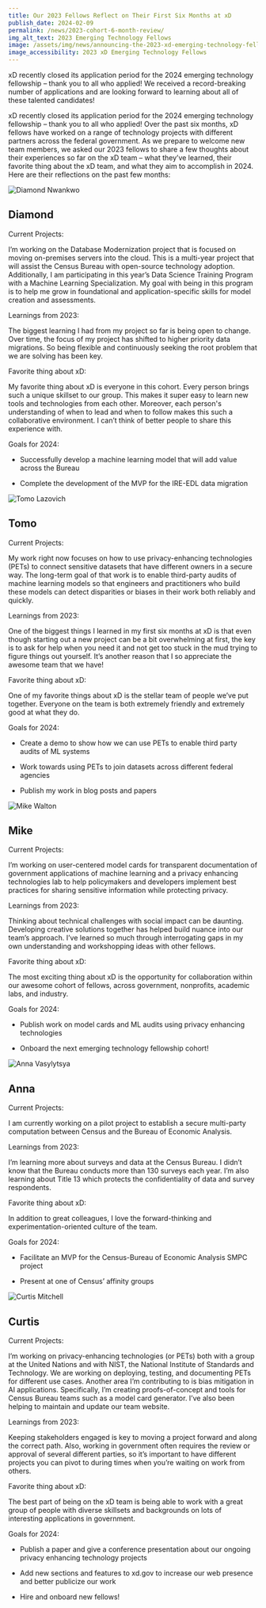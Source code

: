 ```yaml
---
title: Our 2023 Fellows Reflect on Their First Six Months at xD
publish_date: 2024-02-09
permalink: /news/2023-cohort-6-month-review/
img_alt_text: 2023 Emerging Technology Fellows
image: /assets/img/news/announcing-the-2023-xd-emerging-technology-fellows.jpg
image_accessibility: 2023 xD Emerging Technology Fellows
---
```

<p>
  xD recently closed its application period for the 2024 emerging technology fellowship – thank you to all who applied! We received a record-breaking number of applications and are looking forward to learning about all of these talented candidates!
</p>

<p>
  xD recently closed its application period for the 2024 emerging technology fellowship – thank you to all who applied! Over the past six months, xD fellows have worked on a range of technology projects with different partners across the federal government. As we prepare to welcome new team members, we asked our 2023 fellows to share a few thoughts about their experiences so far on the xD team – what they’ve learned, their favorite thing about the xD team, and what they aim to accomplish in 2024.  Here are their reflections on the past few months:
</p>

<div class="news-fellow">
  <img class="profile-img" src="{{ site.baseurl }}/assets/img/news/diamond-nwankwo-2.jpg" alt="Diamond Nwankwo">
  <h2>Diamond</h2>
  <div>
    <span class="title">Current Projects:</span>
    <p>I’m working on the Database Modernization project that is focused on moving on-premises servers into the cloud. This is a multi-year project that will assist the Census Bureau with open-source technology adoption. Additionally, I am participating in this year’s Data Science Training Program with a Machine Learning Specialization. My goal with being in this program is to help me grow in foundational and application-specific skills for model creation and assessments.</p>
  </div>
  <div>
    <span class="title">Learnings from 2023:</span>
    <p>The biggest learning I had from my project so far is being open to change. Over time, the focus of my project has shifted to higher priority data migrations. So being flexible and continuously seeking the root problem that we are solving has been key. </p>
  </div>
  <div>
    <span class="title">Favorite thing about xD:</span>
    <p>My favorite thing about xD is everyone in this cohort. Every person brings such a unique skillset to our group. This makes it super easy to learn new tools and technologies from each other. Moreover, each person's understanding of when to lead and when to follow makes this such a collaborative environment. I can’t think of better people to share this experience with. </p>
  </div>
  <div>
    <span class="title">Goals for 2024:</span>
    <ul class="usa-list">
      <li><p>Successfully develop a machine learning model that will add value across the Bureau</p></li>
      <li><p>Complete the development of the MVP for the IRE-EDL data migration</p></li>
    </ul>
  </div>
</div>

<div class="news-fellow">
  <img class="profile-img" src="{{ site.baseurl }}/assets/img/news/tomo-lazovich-2.jpg" alt="Tomo Lazovich">
  <h2>Tomo</h2>
  <div>
    <span class="title">Current Projects:</span>
    <p>My work right now focuses on how to use privacy-enhancing technologies (PETs) to connect sensitive datasets that have different owners in a secure way. The long-term goal of that work is to enable third-party audits of machine learning models so that engineers and practitioners who build these models can detect disparities or biases in their work both reliably and quickly.</p>
  </div>
  <div>
    <span class="title">Learnings from 2023:</span>
    <p>One of the biggest things I learned in my first six months at xD is that even though starting out a new project can be a bit overwhelming at first, the key is to ask for help when you need it and not get too stuck in the mud trying to figure things out yourself. It’s another reason that I so appreciate the awesome team that we have! </p>
  </div>
  <div>
    <span class="title">Favorite thing about xD:</span>
    <p>One of my favorite things about xD is the stellar team of people we’ve put together. Everyone on the team is both extremely friendly and extremely good at what they do.</p>
  </div>
  <div>
    <span class="title">Goals for 2024:</span>
    <ul class="usa-list">
      <li><p>Create a demo to show how we can use PETs to enable third party audits of ML systems</p></li>
      <li><p>Work towards using PETs to join datasets across different federal agencies</p></li>
      <li><p>Publish my work in blog posts and papers</p></li>
    </ul>
  </div>
</div>

<div class="news-fellow">
  <img class="profile-img" src="{{ site.baseurl }}/assets/img/news/mike-walton-2.jpg" alt="Mike Walton">
  <h2>Mike</h2>
  <div>
    <span class="title">Current Projects:</span>
    <p>I’m working on user-centered model cards for transparent documentation of government applications of machine learning and a privacy enhancing technologies lab to help policymakers and developers implement best practices for sharing sensitive information while protecting privacy. </p>
  </div>
  <div>
    <span class="title">Learnings from 2023:</span>
    <p>Thinking about technical challenges with social impact can be daunting. Developing creative solutions together has helped build nuance into our team’s approach. I’ve learned so much through interrogating gaps in my own understanding and workshopping ideas with other fellows.</p>
  </div>
  <div>
    <span class="title">Favorite thing about xD:</span>
    <p>The most exciting thing about xD is the opportunity for collaboration within our awesome cohort of fellows, across government, nonprofits, academic labs, and industry.</p>
  </div>
  <div>
    <span class="title">Goals for 2024:</span>
    <ul class="usa-list">
      <li><p>Publish work on model cards and ML audits using privacy enhancing technologies</p></li>
      <li><p>Onboard the next emerging technology fellowship cohort! </p></li>
    </ul>
  </div>
</div>

<div class="news-fellow">
  <img class="profile-img" src="{{ site.baseurl }}/assets/img/news/anna-vasylytsya-2.jpg" alt="Anna Vasylytsya">
  <h2>Anna</h2>
  <div>
    <span class="title">Current Projects:</span>
    <p>I am currently working on a pilot project to establish a secure multi-party computation between Census and the Bureau of Economic Analysis. </p>
  </div>
  <div>
    <span class="title">Learnings from 2023:</span>
    <p>I’m learning more about surveys and data at the Census Bureau. I didn’t know that the Bureau conducts more than 130 surveys each year. I’m also learning about Title 13 which protects the confidentiality of data and survey respondents.</p>
  </div>
  <div>
    <span class="title">Favorite thing about xD:</span>
    <p>In addition to great colleagues, I love the forward-thinking and experimentation-oriented culture of the team. </p>
  </div>
  <div>
    <span class="title">Goals for 2024:</span>
    <ul class="usa-list">
      <li><p>Facilitate an MVP for the Census-Bureau of Economic Analysis SMPC project </p></li>
      <li><p>Present at one of Census’ affinity groups </p></li>
    </ul>
  </div>
</div>
<div class="news-fellow">
  <img class="profile-img" src="{{ site.baseurl }}/assets/img/news/curtis-mitchell-2.jpg" alt="Curtis Mitchell">
  <h2>Curtis</h2>
  <div>
    <span class="title">Current Projects:</span>
    <p>I’m working on privacy-enhancing technologies (or PETs) both with a group at the United Nations and with NIST, the National Institute of Standards and Technology. We are working on deploying, testing, and documenting PETs for different use cases. Another area I’m contributing to is bias mitigation in AI applications. Specifically, I’m creating proofs-of-concept and tools for Census Bureau teams such as a model card generator. I’ve also been helping to maintain and update our team website.</p>
  </div>
  <div>
    <span class="title">Learnings from 2023:</span>
    <p>Keeping stakeholders engaged is key to moving a project forward and along the correct path. Also, working in government often requires the review or approval of several different parties, so it’s important to have different projects you can pivot to during times when you’re waiting on work from others. </p>
  </div>
  <div>
    <span class="title">Favorite thing about xD:</span>
    <p>The best part of being on the xD team is being able to work with a great group of people with diverse skillsets and backgrounds on lots of interesting applications in government.</p>
  </div>
  <div>
    <span class="title">Goals for 2024:</span>
    <ul class="usa-list">
      <li><p>Publish a paper and give a conference presentation about our ongoing privacy enhancing technology projects</p></li>
      <li><p>Add new sections and features to xd.gov to increase our web presence and better publicize our work</p></li>
      <li><p>Hire and onboard new fellows! </p></li>
    </ul>
  </div>
</div>
<!--
<div class="news-fellow">
  <img class="profile-img" src="{{ site.baseurl }}/assets/img/news/ian-munoz.jpg" alt="Ian Munoz">
  <h2>Ian</h2>
  <div>
    <span class="title">Current Projects:</span>
    <p>...</p>
  </div>
  <div>
    <span class="title">Learnings from 2023:</span>
    <p>...</p>
  </div>
  <div>
    <span class="title">Favorite thing about xD:</span>
    <p>...</p>
  </div>
  <div>
    <span class="title">Goals for 2024:</span>
    <ul class="usa-list">
      <li><p>...</p></li>
    </ul>
  </div>
</div> -->

